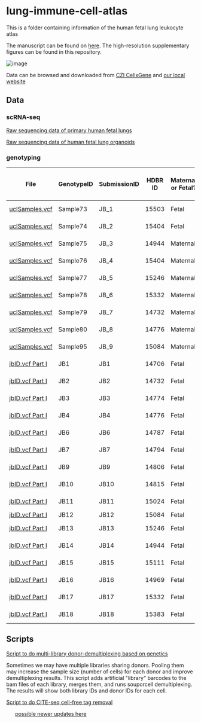 # lung-immune-cell-atlas
This is a folder containing information of the human fetal lung leukocyte atlas

The manuscript can be found on [here](https://www.science.org/doi/10.1126/sciimmunol.adf9988).
The high-resolution supplementary figures can be found in this repository.

![image](https://github.com/Teichlab/lung-immune-cell-atlas/assets/4110443/ce4d2abd-36d5-450f-b711-6e18052c948c)

Data can be browsed and downloaded from [CZI CellxGene](https://cellxgene.cziscience.com/collections/ec329aed-22bc-4d6e-8935-8282dcb1acac) and [our local website](https://fetal-lung-immune.cellgeni.sanger.ac.uk/)

## Data

### scRNA-seq

[Raw sequencing data of primary human fetal lungs](https://www.ebi.ac.uk/biostudies/arrayexpress/studies/E-MTAB-11528)

[Raw sequencing data of human fetal lung organoids]()

### genotyping

| File           | GenotypeID | SubmissionID | HDBR ID    | Maternal or Fetal? | Corresponding scRNAseq Sample ID | Age of Fetus | Gender of Fetus: M/F |
| -------------- | ---------- | ------------ | ---------- | ------------------ | -------------------------------- | ------------ | -------------------- |
| [uclSamples.vcf](https://github.com/Teichlab/lung-immune-cell-atlas/blob/main/jbID.vcf.zip) | Sample73   | JB_1         | 15503 | Fetal              | FL17-C and FL18                  | 9 pcw        | M                    |
| [uclSamples.vcf](https://github.com/Teichlab/lung-immune-cell-atlas/blob/main/jbID.vcf.zip) | Sample74   | JB_2         | 15404 | Fetal              | FL17-C                           | 9 pcw        | F                    |
| [uclSamples.vcf](https://github.com/Teichlab/lung-immune-cell-atlas/blob/main/jbID.vcf.zip) | Sample75   | JB_3         | 14944 | Maternal           | FL14                             | 9 pcw        | F                    |
| [uclSamples.vcf](https://github.com/Teichlab/lung-immune-cell-atlas/blob/main/jbID.vcf.zip) | Sample76   | JB_4         | 15404 | Maternal           | FL17-C                           | 9 pcw        | F                    |
| [uclSamples.vcf](https://github.com/Teichlab/lung-immune-cell-atlas/blob/main/jbID.vcf.zip) | Sample77   | JB_5         | 15246 | Maternal           | FL6 and FL7-C                    | 20 pcw       | M                    |
| [uclSamples.vcf](https://github.com/Teichlab/lung-immune-cell-atlas/blob/main/jbID.vcf.zip) | Sample78   | JB_6         | 15332 | Maternal           | FL16-C                           | 12 pcw       | M                    |
| [uclSamples.vcf](https://github.com/Teichlab/lung-immune-cell-atlas/blob/main/jbID.vcf.zip) | Sample79   | JB_7         | 14732 | Maternal           | FL1 and FL15-C                   | 12 pcw       | M                    |
| [uclSamples.vcf](https://github.com/Teichlab/lung-immune-cell-atlas/blob/main/jbID.vcf.zip) | Sample80   | JB_8         | 14776 | Maternal           | FL5 and FL15-C                   | 12 pcw       | F                    |
| [uclSamples.vcf](https://github.com/Teichlab/lung-immune-cell-atlas/blob/main/jbID.vcf.zip) | Sample95   | JB_9         | 15084 | Maternal           | FL13                             | 8 pcw        | M                    |
| [jbID.vcf Part I](https://github.com/Teichlab/lung-immune-cell-atlas/blob/main/jbID.vcf.zip)       | JB1        | JB1          | 14706 | Fetal              | FL2                              | 20 pcw       | F                    |
| [jbID.vcf Part I](https://github.com/Teichlab/lung-immune-cell-atlas/blob/main/jbID.vcf.zip)       | JB2        | JB2          | 14732 | Fetal              | FL1 and FL15-C                   | 12 pcw       | M                    |
| [jbID.vcf Part I](https://github.com/Teichlab/lung-immune-cell-atlas/blob/main/jbID.vcf.zip)       | JB3        | JB3          | 14774 | Fetal              | FL6 and FL7-C                    | 20 pcw       | F                    |
| [jbID.vcf Part I](https://github.com/Teichlab/lung-immune-cell-atlas/blob/main/jbID.vcf.zip)       | JB4        | JB4          | 14776 | Fetal              | FL5 and FL15-C                   | 12 pcw       | F                    |
| [jbID.vcf Part I](https://github.com/Teichlab/lung-immune-cell-atlas/blob/main/jbID.vcf.zip)       | JB6        | JB6          | 14787 | Fetal              | FL8 and FL15-C                   | 20 pcw       | M                    |
| [jbID.vcf Part I](https://github.com/Teichlab/lung-immune-cell-atlas/blob/main/jbID.vcf.zip)       | JB7        | JB7          | 14794 | Fetal              | FL4 and FL15-C                   | 12 pcw       | F                    |
| [jbID.vcf Part I](https://github.com/Teichlab/lung-immune-cell-atlas/blob/main/jbID.vcf.zip)       | JB9        | JB9          | 14806 | Fetal              | FL3 and FL15-C                   | 20 pcw       | F                    |
| [jbID.vcf Part I](https://github.com/Teichlab/lung-immune-cell-atlas/blob/main/jbID.vcf.zip)       | JB10       | JB10         | 14815 | Fetal              | FL10 and FL11                    | 12 pcw       | M                    |
| [jbID.vcf Part I](https://github.com/Teichlab/lung-immune-cell-atlas/blob/main/jbID.vcf.zip)       | JB11       | JB11         | 15024 | Fetal              | FL9 and FL15-C                   | 20 pcw       | F                    |
| [jbID.vcf Part I](https://github.com/Teichlab/lung-immune-cell-atlas/blob/main/jbID.vcf.zip)       | JB12       | JB12         | 15084 | Fetal              | FL13                             | CS23         | M                    |
| [jbID.vcf Part I](https://github.com/Teichlab/lung-immune-cell-atlas/blob/main/jbID.vcf.zip)       | JB13       | JB13         | 15246 | Fetal              | FL6 and FL7-C                    | 20 pcw       | M                    |
| [jbID.vcf Part I](https://github.com/Teichlab/lung-immune-cell-atlas/blob/main/jbID.vcf.zip)       | JB14       | JB14         | 14944 | Fetal              | FL14                             | 9 pcw        | F                    |
| [jbID.vcf Part I](https://github.com/Teichlab/lung-immune-cell-atlas/blob/main/jbID.vcf.zip)       | JB15       | JB15         | 15111 | Fetal              | FL12                             | 9 pcw        | M                    |
| [jbID.vcf Part I](https://github.com/Teichlab/lung-immune-cell-atlas/blob/main/jbID.vcf.zip)       | JB16       | JB16         | 14969 | Fetal              | FL13                             | 8 pcw        | F                    |
| [jbID.vcf Part I](https://github.com/Teichlab/lung-immune-cell-atlas/blob/main/jbID.vcf.zip)       | JB17       | JB17         | 15332 | Fetal              | FL16-C                           | 12 pcw       | M                    |
| [jbID.vcf Part I](https://github.com/Teichlab/lung-immune-cell-atlas/blob/main/jbID.vcf.zip)       | JB18       | JB18         | 15383 | Fetal              | FL16-C                           | 20 pcw       | M                    |
## Scripts

[Script to do multi-library donor-demultiplexing based on genetics](https://github.com/Teichlab/lung-immune-cell-atlas/blob/main/souporcell_all.sh)

  Sometimes we may have multiple libraries sharing donors. Pooling them may increase the sample size (number of cells) for each donor and improve demultiplexing results. This script adds artificial "library" barcodes to the bam files of each library, merges them, and runs souporcell demultiplexing. The results will show both library IDs and donor IDs for each cell.

[Script to do CITE-seq cell-free tag removal](https://github.com/Teichlab/lung-immune-cell-atlas/blob/main/soupx.R)

&nbsp;&nbsp;&nbsp;&nbsp;&nbsp;&nbsp;[possible newer updates here](https://github.com/Teichlab/mapcloud/blob/master/scripts/citeseq/soupx.R)
